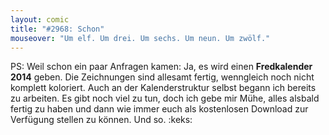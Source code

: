 ```yaml
---
layout: comic
title: "#2968: Schon"
mouseover: "Um elf. Um drei. Um sechs. Um neun. Um zwölf."
---
```


PS:
Weil schon ein paar Anfragen kamen: Ja, es wird einen <strong>Fredkalender 2014</strong> geben. 
Die Zeichnungen sind allesamt fertig, wenngleich noch nicht komplett koloriert. Auch an der Kalenderstruktur selbst begann ich bereits zu arbeiten. 
Es gibt noch viel zu tun, doch ich gebe mir Mühe, alles alsbald fertig zu haben und dann wie immer euch als kostenlosen Download zur Verfügung stellen zu können.
Und so.
:keks:
